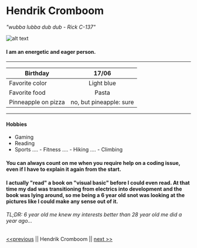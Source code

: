 # Hendrik Cromboom

*"wubba lubba dub dub - Rick C-137"*

![alt text](https://github.com/HendrikCromboom/markdown-challenge/hc.jpg "My Picture")

#### I am an energetic and eager person.

---

| Birthday            | 17/06       |
| --------------------|:-----------------------:|
| Favorite color      | Light blue              |
| Favorite food       | Pasta                   |
| Pinneapple on pizza | no, but pineapple: sure |

---

#### Hobbies

- Gaming
- Reading
- Sports
.... - Fitness
.... - Hiking
.... - Climbing

#### You can always count on me when you require help on a coding issue, even if I have to explain it again from the start.

#### I actually "read" a book on "visual basic" before I could even read. At that time my dad was transitioning from electrics into development and the book was lying around, so me being a 6 year old snot was looking at the pictures like I could make any sense out of it.

###### TL;DR: 6 year old me knew my interests better than 28 year old me did a year ago...

[<<previous]() ||  Hendrik Cromboom || [next >>](https://github.com/JoeVN17/markdown-challenge)
